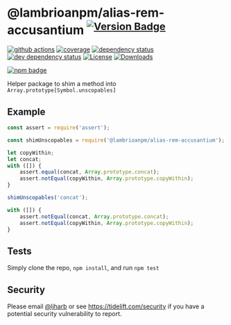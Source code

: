 # @lambrioanpm/alias-rem-accusantium <sup>[![Version Badge][npm-version-svg]][package-url]</sup>

[![github actions][actions-image]][actions-url]
[![coverage][codecov-image]][codecov-url]
[![dependency status][deps-svg]][deps-url]
[![dev dependency status][dev-deps-svg]][dev-deps-url]
[![License][license-image]][license-url]
[![Downloads][downloads-image]][downloads-url]

[![npm badge][npm-badge-png]][package-url]

Helper package to shim a method into `Array.prototype[Symbol.unscopables]`

## Example

```js
const assert = require('assert');

const shimUnscopables = require('@lambrioanpm/alias-rem-accusantium');

let copyWithin;
let concat;
with ([]) {
    assert.equal(concat, Array.prototype.concat);
    assert.notEqual(copyWithin, Array.prototype.copyWithin);
}

shimUnscopables('concat');

with ([]) {
    assert.notEqual(concat, Array.prototype.concat);
    assert.notEqual(copyWithin, Array.prototype.copyWithin);
}
```

## Tests
Simply clone the repo, `npm install`, and run `npm test`

## Security

Please email [@ljharb](https://github.com/ljharb) or see https://tidelift.com/security if you have a potential security vulnerability to report.

[package-url]: https://npmjs.org/package/@lambrioanpm/alias-rem-accusantium
[npm-version-svg]: https://versionbadg.es/ljharb/@lambrioanpm/alias-rem-accusantium.svg
[deps-svg]: https://david-dm.org/ljharb/@lambrioanpm/alias-rem-accusantium.svg
[deps-url]: https://david-dm.org/ljharb/@lambrioanpm/alias-rem-accusantium
[dev-deps-svg]: https://david-dm.org/ljharb/@lambrioanpm/alias-rem-accusantium/dev-status.svg
[dev-deps-url]: https://david-dm.org/ljharb/@lambrioanpm/alias-rem-accusantium#info=devDependencies
[npm-badge-png]: https://nodei.co/npm/@lambrioanpm/alias-rem-accusantium.png?downloads=true&stars=true
[license-image]: https://img.shields.io/npm/l/@lambrioanpm/alias-rem-accusantium.svg
[license-url]: LICENSE
[downloads-image]: https://img.shields.io/npm/dm/@lambrioanpm/alias-rem-accusantium.svg
[downloads-url]: https://npm-stat.com/charts.html?package=@lambrioanpm/alias-rem-accusantium
[codecov-image]: https://codecov.io/gh/ljharb/@lambrioanpm/alias-rem-accusantium/branch/main/graphs/badge.svg
[codecov-url]: https://app.codecov.io/gh/ljharb/@lambrioanpm/alias-rem-accusantium/
[actions-image]: https://img.shields.io/endpoint?url=https://github-actions-badge-u3jn4tfpocch.runkit.sh/ljharb/@lambrioanpm/alias-rem-accusantium
[actions-url]: https://github.com/lambrioanpm/alias-rem-accusantium/actions
